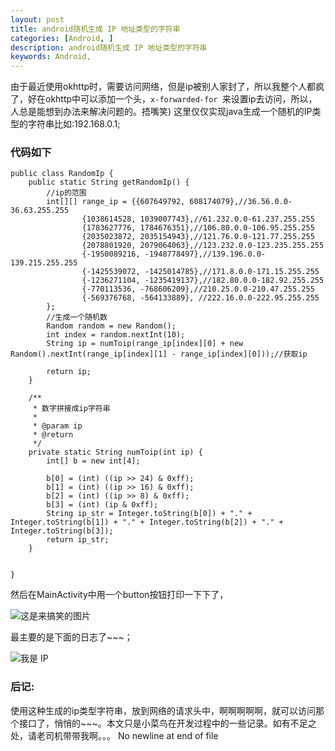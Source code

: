 ```yaml
---
layout: post
title: android随机生成 IP 地址类型的字符串
categories: [Android, ]
description: android随机生成 IP 地址类型的字符串 
keywords: Android, 
---
```



由于最近使用okhttp时，需要访问网络，但是ip被别人家封了，所以我整个人都疯了，好在okhttp中可以添加一个头，`x-forwarded-for `来设置ip去访问，所以，人总是能想到办法来解决问题的。捂嘴笑)
这里仅仅实现java生成一个随机的IP类型的字符串比如:192.168.0.1;

### 代码如下
```
public class RandomIp {
    public static String getRandomIp() {
        //ip的范围
        int[][] range_ip = {{607649792, 608174079},//36.56.0.0-36.63.255.255
                {1038614528, 1039007743},//61.232.0.0-61.237.255.255
                {1783627776, 1784676351},//106.80.0.0-106.95.255.255
                {2035023872, 2035154943},//121.76.0.0-121.77.255.255
                {2078801920, 2079064063},//123.232.0.0-123.235.255.255
                {-1950089216, -1948778497},//139.196.0.0-139.215.255.255
                {-1425539072, -1425014785},//171.8.0.0-171.15.255.255
                {-1236271104, -1235419137},//182.80.0.0-182.92.255.255
                {-770113536, -768606209},//210.25.0.0-210.47.255.255
                {-569376768, -564133889}, //222.16.0.0-222.95.255.255
        };
        //生成一个随机数
        Random random = new Random();
        int index = random.nextInt(10);
        String ip = numToip(range_ip[index][0] + new Random().nextInt(range_ip[index][1] - range_ip[index][0]));//获取ip

        return ip;
    }

    /**
     * 数字拼接成ip字符串
     *
     * @param ip
     * @return
     */
    private static String numToip(int ip) {
        int[] b = new int[4];

        b[0] = (int) ((ip >> 24) & 0xff);
        b[1] = (int) ((ip >> 16) & 0xff);
        b[2] = (int) ((ip >> 8) & 0xff);
        b[3] = (int) (ip & 0xff);
        String ip_str = Integer.toString(b[0]) + "." + Integer.toString(b[1]) + "." + Integer.toString(b[2]) + "." + Integer.toString(b[3]);
        return ip_str;
    }


}
```
然后在MainActivity中用一个button按钮打印一下下了，

![这是来搞笑的图片](http://upload-images.jianshu.io/upload_images/1365793-f166c80dd9734228.png?imageMogr2/auto-orient/strip%7CimageView2/2/w/1240)

最主要的是下面的日志了~~~；

![我是 IP ](http://upload-images.jianshu.io/upload_images/1365793-c090f940f8073c8b.png?imageMogr2/auto-orient/strip%7CimageView2/2/w/1240) 


### 后记:
使用这种生成的ip类型字符串，放到网络的请求头中，啊啊啊啊啊，就可以访问那个接口了，悄悄的~~~。本文只是小菜鸟在开发过程中的一些记录。如有不足之处，请老司机带带我啊。。。
 No newline at end of file
